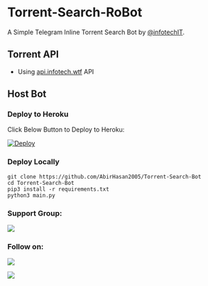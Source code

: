 # Torrent-Search-RoBot

A Simple Telegram Inline Torrent Search Bot by [@infotechIT](https://github.com/infotechIT).

## Torrent API
- Using [api.infotech.wtf](https://api.infotech.wtf/) API

## Host Bot
### Deploy to Heroku
Click Below Button to Deploy to Heroku:

[![Deploy](https://www.herokucdn.com/deploy/button.svg)](https://heroku.com/deploy?template=https://github.com/infotechIT/Torrent-Search-Bot) 

### Deploy Locally
```shell
git clone https://github.com/AbirHasan2005/Torrent-Search-Bot
cd Torrent-Search-Bot
pip3 install -r requirements.txt
python3 main.py
```

### Support Group:
<a href="https://t.me/It_Bot_supporters"><img src="https://img.shields.io/badge/Telegram-Join%20Telegram%20Group-blue.svg?logo=telegram"></a>

### Follow on:
<p align="left">
<a href="https://github.com/infotechIT"><img src="https://img.shields.io/badge/GitHub-Follow%20on%20GitHub-inactive.svg?logo=github"></a>
</p>
<p align="left">
<a href="https://instagram.com/idc4boi"><img src="https://img.shields.io/badge/Instagram-Follow%20on%20Instagram-important.svg?logo=instagram"></a>
</p>

